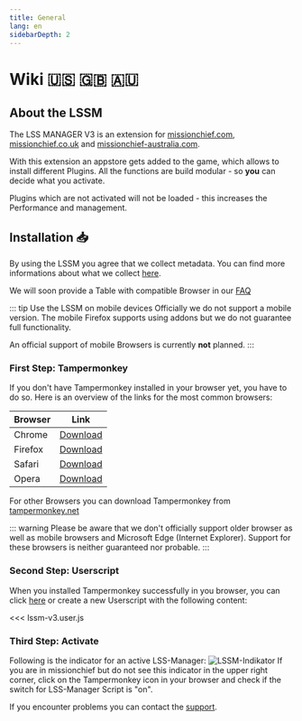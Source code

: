 ```yaml
---
title: General
lang: en
sidebarDepth: 2
---
```


# Wiki :us: :gb: :australia: <Badge text="LSSM Stable 3.3.5"/>

## About the LSSM
The LSS MANAGER V3 is an extension for [missionchief.com](https://missionchief.com), [missionchief.co.uk](https://missionchief.co.uk) and [missionchief-australia.com](https://missionchief-australia.com).

With this extension an appstore gets added to the game, which allows to install different Plugins. All the functions are build modular - so **you** can decide what you activate.

Plugins which are not activated will not be loaded - this increases the Performance and management.

## Installation :inbox_tray:
By using the LSSM you agree that we collect metadata. You can find more informations about what we collect [here](/en/metadata).

We will soon provide a Table with compatible Browser in our [FAQ](./faq#in-welchen-browsern-funktioniert-der-lss-manager)

::: tip Use the LSSM on mobile devices
Officially we do not support a mobile version. The mobile Firefox supports using addons but we do not guarantee full functionality.

An official support of mobile Browsers is currently **not** planned.
:::

### First Step: Tampermonkey
If you don't have Tampermonkey installed in your browser yet, you have to do so. Here is an overview of the links for the most common browsers:

Browser|Link
-------|----
Chrome | [Download](https://chrome.google.com/webstore/detail/dhdgffkkebhmkfjojejmpbldmpobfkfo)
Firefox| [Download](https://addons.mozilla.org/en-US/firefox/addon/tampermonkey/)
Safari | [Download](https://safari.tampermonkey.net/tampermonkey.safariextz)
Opera  | [Download](https://addons.opera.com/en/extensions/details/tampermonkey-beta/)

For other Browsers you can download Tampermonkey from [tampermonkey.net](https://www.tampermonkey.net/)

::: warning
Please be aware that we don't officially support older browser as well as mobile browsers and Microsoft Edge (Internet Explorer). Support for these browsers is neither guaranteed nor probable.
:::

### Second Step: Userscript
When you installed Tampermonkey successfully in you browser, you can click [here](https://github.com/LSS-Manager/lss-manager-v3/raw/master/lssm-v3.user.js) or create a new Userscript with the following content:

<<< lssm-v3.user.js

### Third Step: Activate

Following is the indicator for an active LSS-Manager: ![LSSM-Indikator](/img/lssm_navbar.png) If you are in missionchief but do not see this indicator in the upper right corner, click on the Tampermonkey icon in your browser and check if the switch for LSS-Manager Script is "on".

If you encounter problems you can contact the [support](/en/support).
